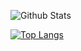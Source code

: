 <!--
**skydihy/skydihy** is a ✨ _special_ ✨ repository because its `README.md` (this file) appears on your GitHub profile.

Here are some ideas to get you started:

- 🔭 I’m currently working on ...
- 🌱 I’m currently learning ...
- 👯 I’m looking to collaborate on ...
- 🤔 I’m looking for help with ...
- 💬 Ask me about ...
- 📫 How to reach me: ...
- 😄 Pronouns: ...
- ⚡ Fun fact: ...
-->

![Github Stats](https://github-readme-stats.vercel.app/api?username=skydihy&theme=nightowl)

[![Top Langs](https://github-readme-stats.vercel.app/api/top-langs/?username=skydihy&layout=compact&theme=nightowl)](https://github.com/anuraghazra/github-readme-stats)
